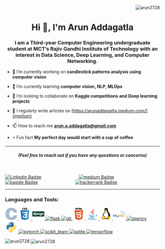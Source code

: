<p align="right"> <img src="https://komarev.com/ghpvc/?username=arun2728&label=Profile%20views&color=0e75b6&style=flat" alt="arun2728" /> </p>
<h1 align="center">Hi 👋, I'm Arun Addagatla</h1>
<h3 align="center">I am a Third-year Computer Engineering undergraduate student at MCT’s Rajiv Gandhi Institute of Technology with an interest in Data Science, Deep Learning, and Computer Networking.</h3>



- 🔭 I’m currently working on **candlestick patterns analysis using computer vision**

- 🌱 I’m currently learning **computer vision, NLP, MLOps**

- 👯 I’m looking to collaborate on **Kaggle competitions and Deep learning projects**

- 📝 I regularly write articles on [https://arunaddagatla.medium.com/](medium)

- 📫 How to reach me **arun.a.addagatla@gmail.com**

- ⚡ Fun fact **My perfect day would start with a cup of coffee**
<hr>
<h5 align="center"><i>(Feel free to reach out if you have any questions or concerns)</i></h5>
<br>

[![Linkedin Badge](https://img.shields.io/badge/-linkedin-0e76a8?style=for-the-badge&labelColor=0e76a8&logo=linkedin&logoColor=white)](https://www.linkedin.com/in/arun-addagatla/)
&nbsp; &nbsp;&nbsp;&nbsp;&nbsp;&nbsp;&nbsp;&nbsp;&nbsp;&nbsp;&nbsp;&nbsp;&nbsp;&nbsp;&nbsp;&nbsp;&nbsp;
&nbsp;&nbsp;&nbsp;&nbsp;&nbsp;&nbsp;&nbsp;&nbsp;&nbsp;&nbsp;
[![medium Badge](https://img.shields.io/badge/-Medium-black?style=for-the-badge&labelColor=black&logo=medium&logoColor=white)](https://www.hackerrank.com/arun_a_addagatla)
&nbsp; &nbsp;&nbsp;&nbsp;&nbsp;&nbsp;&nbsp;&nbsp;&nbsp;&nbsp;&nbsp;&nbsp;&nbsp;&nbsp;&nbsp;&nbsp;&nbsp;
&nbsp;&nbsp;&nbsp;&nbsp;&nbsp;&nbsp;&nbsp;&nbsp;&nbsp;&nbsp;
[![kaggle Badge](https://img.shields.io/badge/-kaggle-0e76a8?style=for-the-badge&labelColor=whitesmoke&logo=kaggle&logoColor=0e76a8)](https://www.kaggle.com/arun2729)
&nbsp; &nbsp;&nbsp;&nbsp;&nbsp;&nbsp;&nbsp;&nbsp;&nbsp;&nbsp;&nbsp;&nbsp;&nbsp;&nbsp;&nbsp;&nbsp;&nbsp;
&nbsp;&nbsp;&nbsp;&nbsp;&nbsp;&nbsp;&nbsp;&nbsp;&nbsp;&nbsp;
[![hackerrank Badge](https://img.shields.io/badge/-hackerrank-black?style=for-the-badge&labelColor=black&logo=hackerrank&logoColor=malachite)](https://www.hackerrank.com/arun_a_addagatla)


<hr>

<h3 align="left">Languages and Tools:</h3>
<p align="left"> <a href="https://www.cprogramming.com/" target="_blank"> <img src="https://raw.githubusercontent.com/devicons/devicon/master/icons/c/c-original.svg" alt="c" width="40" height="40"/> </a> <a href="https://www.w3schools.com/css/" target="_blank"> <img src="https://raw.githubusercontent.com/devicons/devicon/master/icons/css3/css3-original-wordmark.svg" alt="css3" width="40" height="40"/> </a> <a href="https://www.djangoproject.com/" target="_blank"> <img src="https://raw.githubusercontent.com/devicons/devicon/master/icons/django/django-original.svg" alt="django" width="40" height="40"/> </a> <a href="https://flask.palletsprojects.com/" target="_blank"> <img src="https://www.vectorlogo.zone/logos/pocoo_flask/pocoo_flask-icon.svg" alt="flask" width="40" height="40"/> </a> <a href="https://git-scm.com/" target="_blank"> <img src="https://www.vectorlogo.zone/logos/git-scm/git-scm-icon.svg" alt="git" width="40" height="40"/> </a> <a href="https://www.w3.org/html/" target="_blank"> <img src="https://raw.githubusercontent.com/devicons/devicon/master/icons/html5/html5-original-wordmark.svg" alt="html5" width="40" height="40"/> </a> <a href="https://www.java.com" target="_blank"> <img src="https://raw.githubusercontent.com/devicons/devicon/master/icons/java/java-original.svg" alt="java" width="40" height="40"/> </a> <a href="https://www.linux.org/" target="_blank"> <img src="https://raw.githubusercontent.com/devicons/devicon/master/icons/linux/linux-original.svg" alt="linux" width="40" height="40"/> </a> <a href="https://www.mysql.com/" target="_blank"> <img src="https://raw.githubusercontent.com/devicons/devicon/master/icons/mysql/mysql-original-wordmark.svg" alt="mysql" width="40" height="40"/> </a> <a href="https://opencv.org/" target="_blank"> <img src="https://www.vectorlogo.zone/logos/opencv/opencv-icon.svg" alt="opencv" width="40" height="40"/> </a> <a href="https://www.python.org" target="_blank"> <img src="https://raw.githubusercontent.com/devicons/devicon/master/icons/python/python-original.svg" alt="python" width="40" height="40"/> </a> <a href="https://pytorch.org/" target="_blank"> <img src="https://www.vectorlogo.zone/logos/pytorch/pytorch-icon.svg" alt="pytorch" width="40" height="40"/> </a> <a href="https://scikit-learn.org/" target="_blank"> <img src="https://upload.wikimedia.org/wikipedia/commons/0/05/Scikit_learn_logo_small.svg" alt="scikit_learn" width="40" height="40"/> </a> <a href="https://www.sqlite.org/" target="_blank"> <img src="https://www.vectorlogo.zone/logos/sqlite/sqlite-icon.svg" alt="sqlite" width="40" height="40"/> </a> <a href="https://www.tensorflow.org" target="_blank"> <img src="https://www.vectorlogo.zone/logos/tensorflow/tensorflow-icon.svg" alt="tensorflow" width="40" height="40"/> </a> </p>

<p><img align="left" src="https://github-readme-stats.vercel.app/api/top-langs?username=arun2728&show_icons=true&locale=en&layout=compact" alt="arun2728" /></p>

<p>&nbsp;<img align="center" src="https://github-readme-stats.vercel.app/api?username=arun2728&show_icons=true&locale=en" alt="arun2728" /></p>


